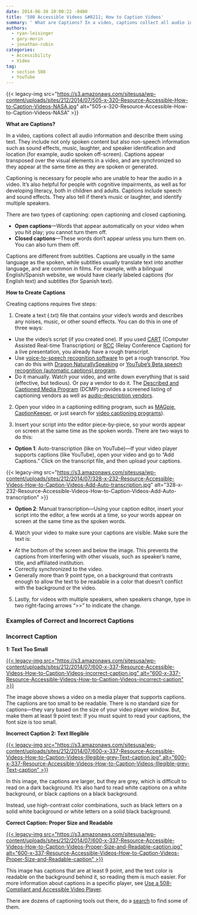 ```yaml
---
date: 2014-06-30 10:00:22 -0400
title: '508 Accessible Videos &#8211; How to Caption Videos'
summary: ' What are Captions? In a video, captions collect all audio information and describe them using text. They include not only spoken content but also non-speech information such as sound effects, music, laughter, and speaker identification and location (for example, audio spoken off-screen). Captions appear transposed over the visual elements in'
authors:
  - ryan-leisinger
  - gary-morin
  - jonathan-rubin
categories:
  - Accessibility
  - Video
tag:
  - section 508
  - YouTube
---
```


{{< legacy-img src="https://s3.amazonaws.com/sitesusa/wp-content/uploads/sites/212/2014/07/505-x-320-Resource-Accessible-How-to-Caption-Videos-NASA.jpg" alt="505-x-320-Resource-Accessible-How-to-Caption-Videos-NASA" >}}

**What are Captions?**

In a video, captions collect all audio information and describe them using text. They include not only spoken content but also non-speech information such as sound effects, music, laughter, and speaker identification and location (for example, audio spoken off-screen). Captions appear transposed over the visual elements in a video, and are synchronized so they appear at the same time as they are spoken or generated.

Captioning is necessary for people who are unable to hear the audio in a video. It’s also helpful for people with cognitive impairments, as well as for developing literacy, both in children and adults. Captions include speech and sound effects. They also tell if there’s music or laughter, and identify multiple speakers.

There are two types of captioning: open captioning and closed captioning.

  * **Open captions**—Words that appear automatically on your video when you hit play; you cannot turn them off.
  * **Closed captions**—These words don&#8217;t appear unless you turn them on. You can also turn them off.

Captions are different from subtitles. Captions are usually in the same language as the spoken, while subtitles usually translate text into another language, and are common in films. For example, with a bilingual English/Spanish website, we would have clearly labeled captions (for English text) and subtitles (for Spanish text).

**How to Create Captions**

Creating captions requires five steps:

1. Create a text (.txt) file that contains your video&#8217;s words and describes any noises, music, or other sound effects. You can do this in one of three ways:

  * Use the video&#8217;s script (if you created one). If you used [CART](http://en.wikipedia.org/wiki/Communication_Access_Real-Time_Translation) (Computer Assisted Real-time Transcription) or [RCC](http://www.fedrcc.us/FedRcc/About.aspx) (Relay Conference Caption) for a live presentation, you already have a rough transcript.
  * Use [voice-to-speech recognition software](https://www.google.com/search?q=voice-to-speech+recognition+software&ie=utf-8&oe=utf-8&aq=t&rls=org.mozilla:en-US:official&client=firefox-a) to get a rough transcript. You can do this with [Dragon NaturallySpeaking](http://www.nuance.com/dragon/index.htm) or [YouTube’s Beta speech recognition (automatic captions) program](https://support.google.com/youtube/answer/3038280?hl=en&ref_topic=3014331).
  * Do it manually. Watch your video, and write down everything that is said (effective, but tedious). Or pay a vendor to do it. The [Described and Captioned Media Program](http://www.dcmp.org/) (DCMP) provides a screened listing of captioning vendors as well as [audio-description vendors](http://www.dcmp.org/vendor-info#description-vendors).

2. Open your video in a captioning editing program, such as [MAGpie](http://ncam.wgbh.org/invent_build/web_multimedia/tools-guidelines/magpie), [CaptionKeeper](http://ncam.wgbh.org/webaccess/captionkeeper/), or just search for [video captioning programs](https://www.google.com/webhp?sourceid=chrome-instant&ion=1&espv=2&ie=UTF-8#q=video%20captioning%20programs&safe=active)).

3. Insert your script into the editor piece-by-piece, so your words appear on screen at the same time as the spoken words. There are two ways to do this:

  * **Option 1**: Auto-transcription (like on YouTube)—If your video player supports captions (like YouTube), open your video and go to &#8220;Add Captions.&#8221; Click on the transcript file, and then upload your captions.

{{< legacy-img src="https://s3.amazonaws.com/sitesusa/wp-content/uploads/sites/212/2014/07/328-x-232-Resource-Accessible-Videos-How-to-Caption-Videos-Add-Auto-transcription.jpg" alt="328-x-232-Resource-Accessible-Videos-How-to-Caption-Videos-Add-Auto-transcription" >}}

  * **Option 2**: Manual transcription—Using your caption editor, insert your script into the editor, a few words at a time, so your words appear on screen at the same time as the spoken words.

4. Watch your video to make sure your captions are visible. Make sure the text is:

  * At the bottom of the screen and below the image. This prevents the captions from interfering with other visuals, such as speaker&#8217;s name, title, and affiliated institution.
  * Correctly synchronized to the video.
  * Generally more than 9 point type, on a background that contrasts enough to allow the text to be readable in a color that doesn&#8217;t conflict with the background or the video.

5. Lastly, for videos with multiple speakers, when speakers change, type in two right-facing arrows &#8220;>>&#8221; to indicate the change.

### Examples of Correct and Incorrect Captions

### Incorrect Caption

**1: Text Too Small**

[{{< legacy-img src="https://s3.amazonaws.com/sitesusa/wp-content/uploads/sites/212/2014/07/600-x-337-Resource-Accessible-Videos-How-to-Caption-Videos-incorrect-caption.jpg" alt="600-x-337-Resource-Accessible-Videos-How-to-Caption-Videos-incorrect-caption" >}}](https://s3.amazonaws.com/sitesusa/wp-content/uploads/sites/212/2014/07/655-x-373-Resource-Accessible-Videos-How-to-Caption-Videos-incorrect-caption.jpg)

The image above shows a video on a media player that supports captions. The captions are too small to be readable. There is no standard size for captions—they vary based on the size of your video player window. But, make them at least 9 point text: If you must squint to read your captions, the font size is too small.

**Incorrect Caption 2: Text Illegible**

[{{< legacy-img src="https://s3.amazonaws.com/sitesusa/wp-content/uploads/sites/212/2014/07/600-x-337-Resource-Accessible-Videos-How-to-Caption-Videos-Illegible-grey-Text-caption.jpg" alt="600-x-337-Resource-Accessible-Videos-How-to-Caption-Videos-Illegible-grey-Text-caption" >}}](https://s3.amazonaws.com/sitesusa/wp-content/uploads/sites/212/2014/07/665-x-373-Resource-Accessible-Videos-How-to-Caption-Videos-Illegible-grey-Text-caption.jpg)

In this image, the captions are larger, but they are grey, which is difficult to read on a dark background. It&#8217;s also hard to read white captions on a white background, or black captions on a black background.

Instead, use high-contrast color combinations, such as black letters on a solid white background or white letters on a solid black background.

**Correct Caption: Proper Size and Readable**

[{{< legacy-img src="https://s3.amazonaws.com/sitesusa/wp-content/uploads/sites/212/2014/07/600-x-337-Resource-Accessible-Videos-How-to-Caption-Videos-Proper-Size-and-Readable-caption.jpg" alt="600-x-337-Resource-Accessible-Videos-How-to-Caption-Videos-Proper-Size-and-Readable-caption" >}}](https://s3.amazonaws.com/sitesusa/wp-content/uploads/sites/212/2014/07/665-x-373-Resource-Accessible-Videos-How-to-Caption-Videos-Proper-Size-and-Readable-caption.jpg)

This image has captions that are at least 9 point, and the text color is readable on the background behind it, so reading them is much easier. For more information about captions in a specific player, see [Use a 508-Compliant and Accessible Video Player](https://www.WHATEVER/2014/06/30/508-accessible-videos-use-a-508-compliant-video-player/ "508 Accessible Videos – Use a 508-Compliant Video Player").

There are dozens of captioning tools out there, do a [search](https://www.google.com/#q=video+captioning+resources&safe=active "Google search") to find some of them.